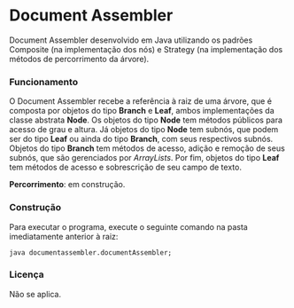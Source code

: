 # **Document Assembler**
Document Assembler desenvolvido em Java utilizando os padrões Composite (na implementação dos nós) e Strategy (na implementação dos métodos de percorrimento da árvore). 

### **Funcionamento**
O Document Assembler recebe a referência à raiz de uma árvore, que é composta por objetos do tipo __Branch__ e __Leaf__, ambos implementações da classe abstrata __Node__. Os objetos do tipo __Node__ tem métodos públicos para acesso de grau e altura. Já objetos do tipo __Node__ tem subnós, que podem ser do tipo __Leaf__ ou ainda do tipo __Branch__, com seus respectivos subnós.
Objetos do tipo __Branch__ tem métodos de acesso, adição e remoção de seus subnós, que são gerenciados por _ArrayLists_. Por fim, objetos do tipo __Leaf__ tem métodos de acesso e sobrescrição de seu campo de texto.

__Percorrimento__: em construção.

### **Construção**
Para executar o programa, execute o seguinte comando na pasta imediatamente anterior à raiz:
```
java documentassembler.documentAssembler;
```

### **Licença**
Não se aplica.
